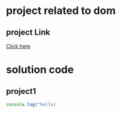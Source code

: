 # project related to dom

## project Link 
[Click here](https://www.google.com/)

# solution code

## project1

```javascript
console.log("hello)
```